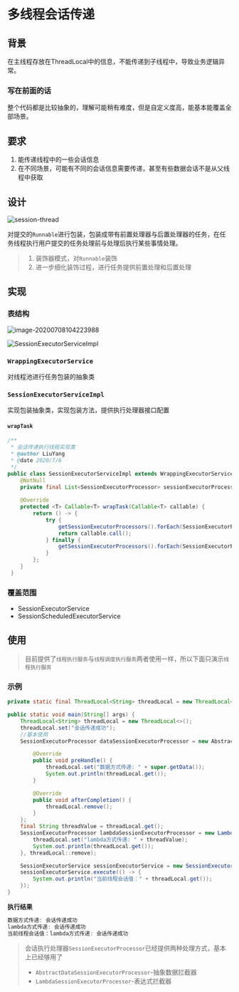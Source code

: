 # 多线程会话传递

## 背景

在主线程存放在ThreadLocal中的信息，不能传递到子线程中，导致业务逻辑异常。

### 写在前面的话

整个代码都是比较抽象的，理解可能稍有难度，但是自定义度高，能基本能覆盖全部场景。

## 要求

1. 能传递线程中的一些会话信息
2. 在不同场景，可能有不同的会话信息需要传递，甚至有些数据会话不是从父线程中获取

## 设计

![session-thread](https://gitee.com/xiaobendanLY/service-pool-api/raw/master/img/session-thread.svg)



对提交的`Runnable`进行包装，包装成带有前置处理器与后置处理器的任务，在任务线程执行用户提交的任务处理前与处理后执行某些事情处理。

> 1. 装饰器模式，对`Runnable`装饰
> 2. 进一步细化装饰过程，进行任务提供前置处理和后置处理



## 实现

### 表结构

![image-20200708104223988](https://gitee.com/xiaobendanLY/service-pool-api/raw/master/img/image-20200708104223988.png)

![SessionExecutorServiceImpl](https://gitee.com/xiaobendanLY/service-pool-api/raw/master/img/SessionExecutorServiceImpl.png)



### `WrappingExecutorService`

对线程池进行任务包装的抽象类



### `SessionExecutorServiceImpl`

实现包装抽象类，实现包装方法，提供执行处理器接口配置

#### `wrapTask`

```java
/**
 * 会话传递执行线程实现类
 * @author LiuYang
 * @date 2020/7/6
 */
public class SessionExecutorServiceImpl extends WrappingExecutorService implements SessionExecutorService {
    @NotNull
    private final List<SessionExecutorProcessor> sessionExecutorProcessors = new ArrayList<>();
    
    @Override
    protected <T> Callable<T> wrapTask(Callable<T> callable) {
        return () -> {
            try {
                getSessionExecutorProcessors().forEach(SessionExecutorProcessor::preHandle);
                return callable.call();
            } finally {
                getSessionExecutorProcessors().forEach(SessionExecutorProcessor::afterCompletion);
            }
        };
    }
 }
```



### 覆盖范围

- SessionExecutorService
- SessionScheduledExecutorService

## 使用

> 目前提供了`线程执行服务`与`线程调度执行服务`两者使用一样，所以下面只演示`线程执行服务`

### 示例

```java
private static final ThreadLocal<String> threadLocal = new ThreadLocal<>();

public static void main(String[] args) {
	ThreadLocal<String> threadLocal = new ThreadLocal<>();
	threadLocal.set("会话传递成功");
	//基本使用
	SessionExecutorProcessor dataSessionExecutorProcessor = new AbstractDataSessionExecutorProcessor<String>(threadLocal.get()) {

		@Override
		public void preHandle() {
			threadLocal.set("数据方式传递: " + super.getData());
			System.out.println(threadLocal.get());
		}

		@Override
		public void afterCompletion() {
			threadLocal.remove();
		}
	};
	final String threadValue = threadLocal.get();
	SessionExecutorProcessor lambdaSessionExecutorProcessor = new LambdaSessionExecutorProcessor(() -> {
		threadLocal.set("lambda方式传递: " + threadValue);
		System.out.println(threadLocal.get());
	}, threadLocal::remove);

	SessionExecutorService sessionExecutorService = new SessionExecutorServiceImpl(ThreadUtil.newExecutor(3), dataSessionExecutorProcessor, lambdaSessionExecutorProcessor);
	sessionExecutorService.execute(() -> {
		System.out.println("当前线程会话值：" + threadLocal.get());
	});
}
```

**执行结果**

```verilog
数据方式传递: 会话传递成功
lambda方式传递: 会话传递成功
当前线程会话值：lambda方式传递: 会话传递成功
```





> 会话执行处理器`SessionExecutorProcessor`已经提供两种处理方式，基本上已经够用了
>
> - `AbstractDataSessionExecutorProcessor`-抽象数据拦截器
> - `LambdaSessionExecutorProcessor`-表达式拦截器



